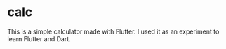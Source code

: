 # calc

This is a simple calculator made with Flutter. 
I used it as an experiment to learn Flutter and Dart.

